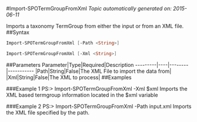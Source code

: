#Import-SPOTermGroupFromXml
*Topic automatically generated on: 2015-06-11*

Imports a taxonomy TermGroup from either the input or from an XML file.
##Syntax
```powershell
Import-SPOTermGroupFromXml [-Path <String>]
```


```powershell
Import-SPOTermGroupFromXml [-Xml <String>]
```


##Parameters
Parameter|Type|Required|Description
---------|----|--------|-----------
|Path|String|False|The XML File to import the data from|
|Xml|String|False|The XML to process|
##Examples

###Example 1
    PS:> Import-SPOTermGroupFromXml -Xml $xml
Imports the XML based termgroup information located in the $xml variable

###Example 2
    PS:> Import-SPOTermGroupFromXml -Path input.xml
Imports the XML file specified by the path.
<!-- Ref: 8272C3B57473307FEC8D2F15B9E17095 -->
